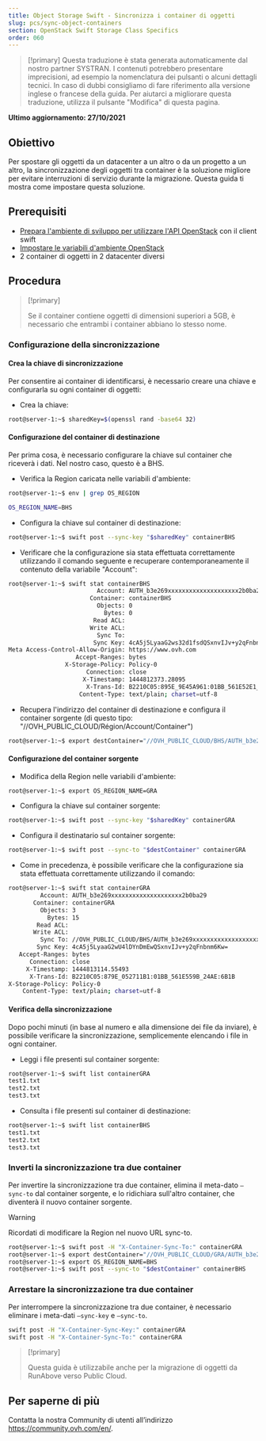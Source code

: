 ```yaml
---
title: Object Storage Swift - Sincronizza i container di oggetti
slug: pcs/sync-object-containers
section: OpenStack Swift Storage Class Specifics
order: 060
---
```


> [!primary]
> Questa traduzione è stata generata automaticamente dal nostro partner SYSTRAN. I contenuti potrebbero presentare imprecisioni, ad esempio la nomenclatura dei pulsanti o alcuni dettagli tecnici. In caso di dubbi consigliamo di fare riferimento alla versione inglese o francese della guida. Per aiutarci a migliorare questa traduzione, utilizza il pulsante "Modifica" di questa pagina.
>

**Ultimo aggiornamento: 27/10/2021**

## Obiettivo

Per spostare gli oggetti da un datacenter a un altro o da un progetto a un altro, la sincronizzazione degli oggetti tra container è la soluzione migliore per evitare interruzioni di servizio durante la migrazione. Questa guida ti mostra come impostare questa soluzione.

## Prerequisiti

- [Prepara l'ambiente di sviluppo per utilizzare l'API OpenStack](https://docs.ovh.com/it/public-cloud/prepara_il_tuo_ambiente_di_sviluppo_per_utilizzare_lapi_openstack/) con il client swift
- [Impostare le variabili d'ambiente OpenStack](https://docs.ovh.com/it/public-cloud/impostare-le-variabili-dambiente-openstack/)
- 2 container di oggetti in 2 datacenter diversi

## Procedura

> [!primary]
>
> Se il container contiene oggetti di dimensioni superiori a 5GB, è necessario che entrambi i container abbiano lo stesso nome.
>

### Configurazione della sincronizzazione

#### Crea la chiave di sincronizzazione

Per consentire ai container di identificarsi, è necessario creare una chiave e configurarla su ogni container di oggetti:

- Crea la chiave:


```bash
root@server-1:~$ sharedKey=$(openssl rand -base64 32)
```


#### Configurazione del container di destinazione

Per prima cosa, è necessario configurare la chiave sul container che riceverà i dati. Nel nostro caso, questo è a BHS.

- Verifica la Region caricata nelle variabili d'ambiente:

```bash
root@server-1:~$ env | grep OS_REGION

OS_REGION_NAME=BHS
```

- Configura la chiave sul container di destinazione:

```bash
root@server-1:~$ swift post --sync-key "$sharedKey" containerBHS
```

- Verificare che la configurazione sia stata effettuata correttamente utilizzando il comando seguente e recuperare contemporaneamente il contenuto della variabile "Account":

```bash
root@server-1:~$ swift stat containerBHS
                         Account: AUTH_b3e269xxxxxxxxxxxxxxxxxxxx2b0ba29
                       Container: containerBHS
                         Objects: 0
                           Bytes: 0
                        Read ACL:
                       Write ACL:
                         Sync To:
                        Sync Key: 4cA5j5LyaaG2ws32d1fsdQSxnvIJv+y2qFnbnm6Kw=
Meta Access-Control-Allow-Origin: https://www.ovh.com
                   Accept-Ranges: bytes
                X-Storage-Policy: Policy-0
                      Connection: close
                     X-Timestamp: 1444812373.28095
                      X-Trans-Id: B2210C05:895E_9E45A961:01BB_561E52E1_16A3:5298
                    Content-Type: text/plain; charset=utf-8
```

- Recupera l'indirizzo del container di destinazione e configura il container sorgente (di questo tipo: "//OVH_PUBLIC_CLOUD/Région/Account/Container")

```bash
root@server-1:~$ export destContainer="//OVH_PUBLIC_CLOUD/BHS/AUTH_b3e269xxxxxxxxxxxxxxxxxxxx2b0ba29/containerBHS"
```

#### Configurazione del container sorgente

- Modifica della Region nelle variabili d'ambiente:

```bash
root@server-1:~$ export OS_REGION_NAME=GRA
```

- Configura la chiave sul container sorgente:

```bash
root@server-1:~$ swift post --sync-key "$sharedKey" containerGRA
```

- Configura il destinatario sul container sorgente:

```bash
root@server-1:~$ swift post --sync-to "$destContainer" containerGRA
```

- Come in precedenza, è possibile verificare che la configurazione sia stata effettuata correttamente utilizzando il comando:

```bash
root@server-1:~$ swift stat containerGRA
         Account: AUTH_b3e269xxxxxxxxxxxxxxxxxxxx2b0ba29
       Container: containerGRA
         Objects: 3
           Bytes: 15
        Read ACL:
       Write ACL:
         Sync To: //OVH_PUBLIC_CLOUD/BHS/AUTH_b3e269xxxxxxxxxxxxxxxxxxxx2b0ba29/containerBHS
        Sync Key: 4cA5j5LyaaG2wU4lDYnDmEwQSxnvIJv+y2qFnbnm6Kw=
   Accept-Ranges: bytes
      Connection: close
     X-Timestamp: 1444813114.55493
      X-Trans-Id: B2210C05:879E_052711B1:01BB_561E559B_24AE:6B1B
X-Storage-Policy: Policy-0
    Content-Type: text/plain; charset=utf-8
```

#### Verifica della sincronizzazione

Dopo pochi minuti (in base al numero e alla dimensione dei file da inviare), è possibile verificare la sincronizzazione, semplicemente elencando i file in ogni container.

- Leggi i file presenti sul container sorgente:

```bash
root@server-1:~$ swift list containerGRA
test1.txt
test2.txt
test3.txt
```

- Consulta i file presenti sul container di destinazione:

```bash
root@server-1:~$ swift list containerBHS
test1.txt
test2.txt
test3.txt
```

### Inverti la sincronizzazione tra due container

Per invertire la sincronizzazione tra due container, elimina il meta-dato `—sync-to` dal container sorgente, e lo ridichiara sull'altro container, che diventerà il nuovo container sorgente.

> [!warning]
>
> Ricordati di modificare la Region nel nuovo URL sync-to.
>

```bash
root@server-1:~$ swift post -H "X-Container-Sync-To:" containerGRA
root@server-1:~$ export destContainer="//OVH_PUBLIC_CLOUD/GRA/AUTH_b3e269xxxxxxxxxxxxxxxxxxxx2b0ba29/containerGRA"
root@server-1:~$ export OS_REGION_NAME=BHS
root@server-1:~$ swift post --sync-to "$destContainer" containerBHS
```

### Arrestare la sincronizzazione tra due container

Per interrompere la sincronizzazione tra due container, è necessario eliminare i meta-dati `—sync-key` e `—sync-to`.

```bash
swift post -H "X-Container-Sync-Key:" containerGRA
swift post -H "X-Container-Sync-To:" containerGRA
```

> [!primary]
>
> Questa guida è utilizzabile anche per la migrazione di oggetti da RunAbove verso
> Public Cloud.
>

## Per saperne di più

Contatta la nostra Community di utenti all’indirizzo <https://community.ovh.com/en/>.
